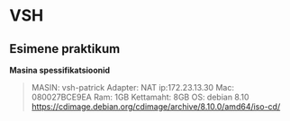 # VSH
## Esimene praktikum

**Masina spessifikatsioonid**
>MASIN: vsh-patrick
>Adapter: NAT
>ip:172.23.13.30
>Mac: 080027BCE9EA
>Ram: 1GB
>Kettamaht: 8GB
>OS: debian 8.10 https://cdimage.debian.org/cdimage/archive/8.10.0/amd64/iso-cd/
   

